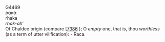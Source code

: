 G4469  
ῥακά  
rhaka  
*rhak-ah‘*  
Of Chaldee origin (compare \[[7386](h7386) ); O *empty* one, that is,
thou *worthless* (as a term of utter vilification): - Raca.  
